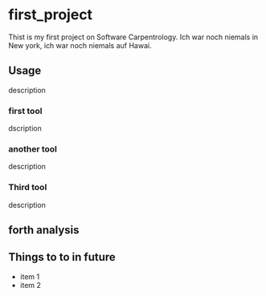 # first_project
Thist is my first project on Software Carpentrology. 
Ich war noch niemals in New york, ich war noch niemals auf Hawai.

## Usage
description

### first tool
dscription

### another tool
description

### Third tool
description

## forth analysis

## Things to to in future
- item 1
- item 2
